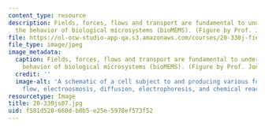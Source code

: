 ```yaml
---
content_type: resource
description: Fields, forces, flows and transport are fundamental to understanding
  the behavior of biological microsystems (bioMEMS). (Figure by Prof. Jongyoon Han.)
file: https://ol-ocw-studio-app-qa.s3.amazonaws.com/courses/20-330j-fields-forces-and-flows-in-biological-systems-spring-2007/f581d528660db0b5e25e5978ef573f52_20-330js07.jpg
file_type: image/jpeg
image_metadata:
  caption: Fields, forces, flows and transport are fundamental to understanding the
    behavior of biological microsystems (bioMEMS). (Figure by Prof. Jongyoon Han.)
  credit: ''
  image-alt: 'A schematic of a cell subject to and producing various forces: hydrodynamic
    flow, electroosmosis, diffusion, electrophoresis, and chemical reactions.'
resourcetype: Image
title: 20-330js07.jpg
uid: f581d528-660d-b0b5-e25e-5978ef573f52
---
```

